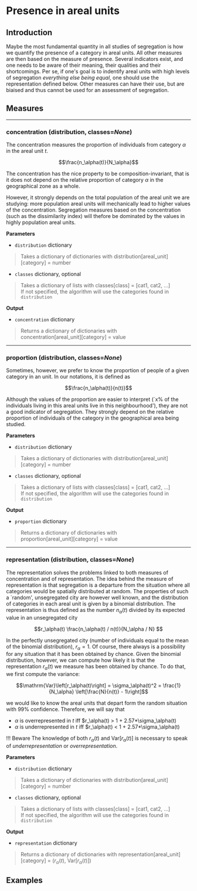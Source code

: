 # Presence in areal units

## Introduction

Maybe the most fundamental quantity in all studies of segregation is how we
quantify the presence of a category in areal units. All other measures are then
based on the measure of presence. Several indicators exist, and one needs to be
aware of their meaning, their qualities and their shortcomings. Per se, if one's
goal is to indentify areal units with high levels of segregation *everything
else being equal*, one should use the representation defined below. Other
measures can have their use, but are biaised and thus cannot be used for an
assessment of segregation.

## Measures

----

### **concentration** (distribution, classes=*None*)

The concentration measures the proportion of individuals from category $\alpha$
in the areal unit $t$. 

$$\frac{n_\alpha(t)}{N_\alpha}$$

The concentration has the nice property to be composition-invariant, that is it
does not depend on the relative proportion of category $\alpha$ in the
geographical zone as a whole. 

However, it strongly depends on the total population of the areal unit we are
studying: more population areal units will mechanically lead to higher values of
the concentration. Segregation measures based on the concentration (such as the
dissimilarity index) will thefore be dominated by the values in highly
population areal units.

**Parameters**

* `distribution`  dictionary
> Takes a dictionary of dictionaries with distribution[areal_unit][category] =
> number 
* `classes` dictionary, optional
> Takes a dictionary of lists with classes[class] = [cat1, cat2, ...]  
> If not specified, the algorithm will use the categories found in
> `distribution`

**Output**

* `concentration` dictionary
> Returns a dictionary of dictionaries with  
> concentration[areal_unit][category] = value

----

### **proportion** (distribution, classes=*None*)

Sometimes, however, we prefer to know the proportion of people of a given
category in an unit. In our notations, it is defined as 

$$\frac{n_\alpha(t)}{n(t)}$$

Although the values of the proportion are easier to interpret (`x% of the
individuals living in this areal units live in this neighbourhood'), they are
not a good indicator of segregation. They strongly depend on the relative
proportion of individuals of the category in the geographical area being
studied. 

**Parameters**

* `distribution`  dictionary
> Takes a dictionary of dictionaries with distribution[areal_unit][category] =
> number 
* `classes` dictionary, optional
> Takes a dictionary of lists with classes[class] = [cat1, cat2, ...]  
> If not specified, the algorithm will use the categories found in
> `distribution`

**Output**

* `proportion` dictionary
> Returns a dictionary of dictionaries with  
> proportion[areal_unit][category] = value

--------

### **representation** (distribution, classes=*None*)

The representation solves the problems linked to both measures of concentration
and of representation. The idea behind the measure of representation is that
segregation is a departure from the situation where all categories would be
spatially distributed at random. The properties of such a `random', unsegregated
city are however well known, and the distribution of categories in each areal
unit is given by a binomial distribution. The representation is thus defined as
the number $n_\alpha(t)$ divided by its expected value in an unsegregated city

$$r_\alpha(t) \frac{n_\alpha(t) / n(t)}{N_\alpha / N} $$

In the perfectly unsegregated city (number of individuals equal to the mean of
the binomial distribution), $r_\alpha = 1$. Of course, there always is a
possibility for any situation that it has been obtained by chance. Given the
binomial distribution, however, we can compute how likely it is that the
representation $r_\alpha(t)$ we measure has been obtained by chance. To do that,
we first compute the variance:

$$\mathrm{Var}\left[r_\alpha(t)\right] = \sigma_\alpha(t)^2 = \frac{1}{N_\alpha} \left[\frac{N}{n(t)} - 1\right]$$

we would like to know the areal units that depart form the random situation with
99% confidence. Therefore, we will say that  

* $\alpha$ is overrepresented in $t$ iff $r_\alpha(t) > 1 +
  2.57*\sigma_\alpha(t)
* $\alpha$ is underrepresented in $t$ iff $r_\alpha(t) < 1 +
  2.57*\sigma_\alpha(t)

!!! Beware
    The knowledge of both $r_\alpha(t)$ and
    $\mathrm{Var}\left[r_\alpha(t)\right]$ is necessary to speak of
    *underrepresentation* or *overrepresentation*.

**Parameters**

* `distribution`  dictionary
> Takes a dictionary of dictionaries with distribution[areal_unit][category] =
> number 
* `classes` dictionary, optional
> Takes a dictionary of lists with classes[class] = [cat1, cat2, ...]  
> If not specified, the algorithm will use the categories found in
> `distribution`


**Output**

* `representation` dictionary
> Returns a dictionary of dictionaries with
> representation[areal_unit][category] = ($r_\alpha(t)$,
> $\mathrm{Var}\left[r_\alpha(t)\right]$)


## Examples

